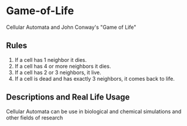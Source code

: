 # Game-of-Life

Cellular Automata and John Conway's "Game of Life"

## Rules

1. If a cell has 1 neighbor it dies.
2. If a cell has 4 or more neighbors it dies.
3. If a cell has 2 or 3 neighbors, it live.
4. If a cell is dead and has exactly 3 neighbors, it comes back to life.

## Descriptions and Real Life Usage

Cellular Automata can be use in biological and chemical simulations and other fields of research
